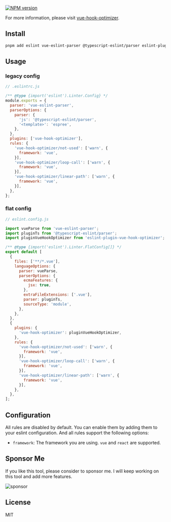 [![NPM version](https://img.shields.io/npm/v/eslint-plugin-vue-hook-optimizer?color=a1b858&label=)](https://www.npmjs.com/package/eslint-plugin-vue-hook-optimizer)

For more information, please visit [vue-hook-optimizer](https://github.com/zcf0508/vue-hook-optimizer).

## Install

```bash
pnpm add eslint vue-eslint-parser @typescript-eslint/parser eslint-plugin-vue-hook-optimizer --save-dev
```

## Usage

### legacy config

```js
// .eslintrc.js

/** @type {import('eslint').Linter.Config} */
module.exports = {
  parser: 'vue-eslint-parser',
  parserOptions: {
    parser: {
      'js': '@typescript-eslint/parser',
      '<template>': 'espree',
    },
  },
  plugins: ['vue-hook-optimizer'],
  rules: {
    'vue-hook-optimizer/not-used': ['warn', {
      framework: 'vue',
    }],
    'vue-hook-optimizer/loop-call': ['warn', {
      framework: 'vue',
    }],
    'vue-hook-optimizer/linear-path': ['warn', {
      framework: 'vue',
    }],
  },
};
```

### flat config

```js
// eslint.config.js

import vueParse from 'vue-eslint-parser';
import pluginTs from '@typescript-eslint/parser';
import pluginVueHookOptimizer from 'eslint-plugin-vue-hook-optimizer';

/** @type {import('eslint').Linter.FlatConfig[]} */
export default [
  {
    files: ['**/*.vue'],
    languageOptions: {
      parser: vueParse,
      parserOptions: {
        ecmaFeatures: {
          jsx: true,
        },
        extraFileExtensions: ['.vue'],
        parser: pluginTs,
        sourceType: 'module',
      },
    },
  },
  {
    plugins: {
      'vue-hook-optimizer': pluginVueHookOptimizer,
    },
    rules: {
      'vue-hook-optimizer/not-used': ['warn', {
        framework: 'vue',
      }],
      'vue-hook-optimizer/loop-call': ['warn', {
        framework: 'vue',
      }],
      'vue-hook-optimizer/linear-path': ['warn', {
        framework: 'vue',
      }],
    },
  },
];
```

## Configuration

All rules are disabled by default. You can enable them by adding them to your eslint configuration.
And all rules support the following options:

- `framework`: The framework you are using. `vue` and `react` are supported.

## Sponsor Me

If you like this tool, please consider to sponsor me. I will keep working on this tool and add more features.

![sponsor](https://github.com/zcf0508/vue-hook-optimizer/blob/master/images/sponsor.png?raw=true)

## License

MIT
